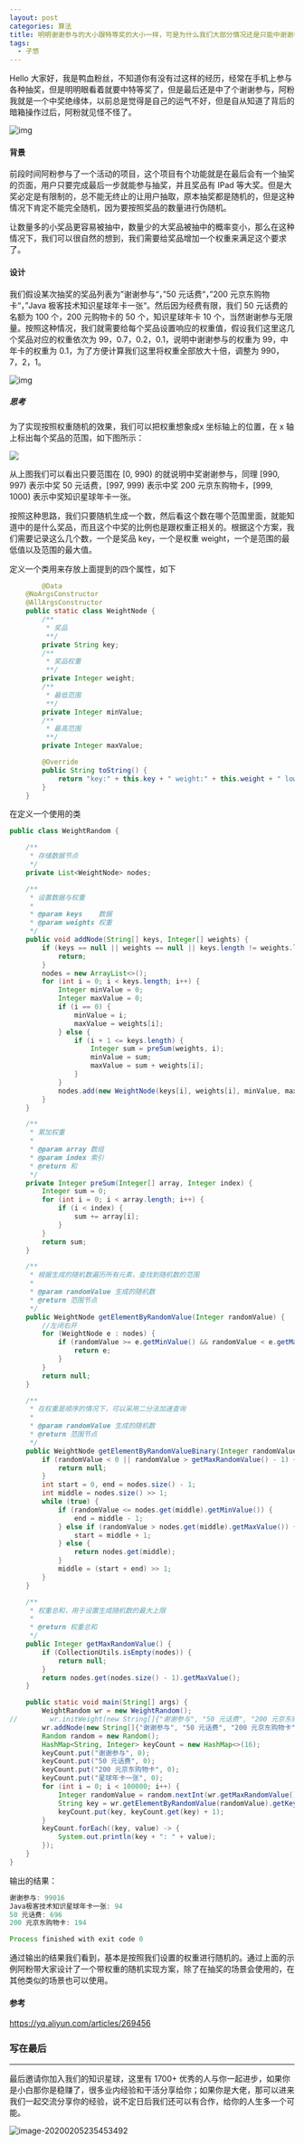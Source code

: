 ```yaml
---
layout: post
categories: 算法
title: 明明谢谢参与的大小跟特等奖的大小一样，可是为什么我们大部分情况还是只能中谢谢参与
tags:
  - 子悠
---
```


Hello 大家好，我是鸭血粉丝，不知道你有没有过这样的经历，经常在手机上参与各种抽奖，但是明明眼看着就要中特等奖了，但是最后还是中了个谢谢参与，阿粉我就是一个中奖绝缘体，以前总是觉得是自己的运气不好，但是自从知道了背后的暗箱操作过后，阿粉就见怪不怪了。

![img](http://www.justdojava.com/assets/images/2019/java/image_ziyou/weight01.png)

<!--more-->

#### 背景

前段时间阿粉参与了一个活动的项目，这个项目有个功能就是在最后会有一个抽奖的页面，用户只要完成最后一步就能参与抽奖，并且奖品有 IPad 等大奖。但是大奖必定是有限制的，总不能无终止的让用户抽取，原本抽奖都是随机的，但是这种情况下肯定不能完全随机，因为要按照奖品的数量进行伪随机。

让数量多的小奖品更容易被抽中，数量少的大奖品被抽中的概率变小，那么在这种情况下，我们可以很自然的想到，我们需要给奖品增加一个权重来满足这个要求了。

#### 设计

我们假设某次抽奖的奖品列表为”谢谢参与“，”50 元话费“，”200 元京东购物卡“，”Java 极客技术知识星球年卡一张“。然后因为经费有限，我们 50 元话费的名额为 100 个，200 元购物卡的 50 个，知识星球年卡 10 个，当然谢谢参与无限量。按照这种情况，我们就需要给每个奖品设置响应的权重值，假设我们这里这几个奖品对应的权重依次为 99，0.7，0.2，0.1，说明中谢谢参与的权重为 99，中年卡的权重为 0.1，为了方便计算我们这里将权重全部放大十倍，调整为 990，7，2，1。

![img](http://www.justdojava.com/assets/images/2019/java/image_ziyou/weight02.png)

##### 思考

为了实现按照权重随机的效果，我们可以把权重想象成x 坐标轴上的位置，在 x 轴上标出每个奖品的范围，如下图所示：

![](http://www.justdojava.com/assets/images/2019/java/image_ziyou/weight03.png)

从上图我们可以看出只要范围在 [0, 990) 的就说明中奖谢谢参与，同理 [990, 997) 表示中奖 50 元话费，[997, 999) 表示中奖 200 元京东购物卡，[999, 1000) 表示中奖知识星球年卡一张。

按照这种思路，我们只要随机生成一个数，然后看这个数在哪个范围里面，就能知道中的是什么奖品，而且这个中奖的比例也是跟权重正相关的。根据这个方案，我们需要记录这么几个数，一个是奖品 key，一个是权重 weight，一个是范围的最低值以及范围的最大值。

定义一个类用来存放上面提到的四个属性，如下

```java
		@Data
    @NoArgsConstructor
    @AllArgsConstructor
    public static class WeightNode {
        /**
         * 奖品
         **/
        private String key;
        /**
         * 奖品权重
         **/
        private Integer weight;
        /**
         * 最低范围
         **/
        private Integer minValue;
        /**
         * 最高范围
         **/
        private Integer maxValue;

        @Override
        public String toString() {
            return "key:" + this.key + " weight:" + this.weight + " low:" + this.minValue + " height:" + this.maxValue;
        }
    }
```

在定义一个使用的类

```java
public class WeightRandom {

    /**
     * 存储数据节点
     */
    private List<WeightNode> nodes;

    /**
     * 设置数据与权重
     *
     * @param keys    数据
     * @param weights 权重
     */
    public void addNode(String[] keys, Integer[] weights) {
        if (keys == null || weights == null || keys.length != weights.length) {
            return;
        }
        nodes = new ArrayList<>();
        for (int i = 0; i < keys.length; i++) {
            Integer minValue = 0;
            Integer maxValue = 0;
            if (i == 0) {
                minValue = i;
                maxValue = weights[i];
            } else {
                if (i + 1 <= keys.length) {
                    Integer sum = preSum(weights, i);
                    minValue = sum;
                    maxValue = sum + weights[i];
                }
            }
            nodes.add(new WeightNode(keys[i], weights[i], minValue, maxValue));
        }
    }

    /**
     * 累加权重
     *
     * @param array 数组
     * @param index 索引
     * @return 和
     */
    private Integer preSum(Integer[] array, Integer index) {
        Integer sum = 0;
        for (int i = 0; i < array.length; i++) {
            if (i < index) {
                sum += array[i];
            }
        }
        return sum;
    }

    /**
     * 根据生成的随机数遍历所有元素，查找到随机数的范围
     *
     * @param randomValue 生成的随机数
     * @return 范围节点
     */
    public WeightNode getElementByRandomValue(Integer randomValue) {
        //左闭右开
        for (WeightNode e : nodes) {
            if (randomValue >= e.getMinValue() && randomValue < e.getMaxValue()) {
                return e;
            }
        }
        return null;
    }

    /**
     * 在权重是顺序的情况下，可以采用二分法加速查询
     *
     * @param randomValue 生成的随机数
     * @return 范围节点
     */
    public WeightNode getElementByRandomValueBinary(Integer randomValue) {
        if (randomValue < 0 || randomValue > getMaxRandomValue() - 1) {
            return null;
        }
        int start = 0, end = nodes.size() - 1;
        int middle = nodes.size() >> 1;
        while (true) {
            if (randomValue <= nodes.get(middle).getMinValue()) {
                end = middle - 1;
            } else if (randomValue > nodes.get(middle).getMaxValue()) {
                start = middle + 1;
            } else {
                return nodes.get(middle);
            }
            middle = (start + end) >> 1;
        }
    }

    /**
     * 权重总和，用于设置生成随机数的最大上限
     *
     * @return 权重总和
     */
    public Integer getMaxRandomValue() {
        if (CollectionUtils.isEmpty(nodes)) {
            return null;
        }
        return nodes.get(nodes.size() - 1).getMaxValue();
    }

    public static void main(String[] args) {
        WeightRandom wr = new WeightRandom();
//        wr.initWeight(new String[]{"谢谢参与", "50 元话费", "200 元京东购物卡", "星球年卡一张"}, new Integer[]{10, 10, 10, 70});
        wr.addNode(new String[]{"谢谢参与", "50 元话费", "200 元京东购物卡", "星球年卡一张"}, new Integer[]{990, 7, 2, 1});
        Random random = new Random();
        HashMap<String, Integer> keyCount = new HashMap<>(16);
        keyCount.put("谢谢参与", 0);
        keyCount.put("50 元话费", 0);
        keyCount.put("200 元京东购物卡", 0);
        keyCount.put("星球年卡一张", 0);
        for (int i = 0; i < 100000; i++) {
            Integer randomValue = random.nextInt(wr.getMaxRandomValue());
            String key = wr.getElementByRandomValue(randomValue).getKey();
            keyCount.put(key, keyCount.get(key) + 1);
        }
        keyCount.forEach((key, value) -> {
            System.out.println(key + ": " + value);
        });
    }
}

```

输出的结果：

```java
谢谢参与: 99016
Java极客技术知识星球年卡一张: 94
50 元话费: 696
200 元京东购物卡: 194

Process finished with exit code 0

```

通过输出的结果我们看到，基本是按照我们设置的权重进行随机的。通过上面的示例阿粉带大家设计了一个带权重的随机实现方案，除了在抽奖的场景会使用的，在其他类似的场景也可以使用。

#### 参考

https://yq.aliyun.com/articles/269456

### 写在最后

---

最后邀请你加入我们的知识星球，这里有 1700+ 优秀的人与你一起进步，如果你是小白那你是稳赚了，很多业内经验和干活分享给你；如果你是大佬，那可以进来我们一起交流分享你的经验，说不定日后我们还可以有合作，给你的人生多一个可能。

![image-20200205235453492](http://www.justdojava.com/assets/images/2019/java/image_ziyou/子悠-知识星球.png)

